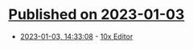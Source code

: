 # [Published on 2023-01-03](index.md)

* [2023-01-03, 14:33:08](https://news.ycombinator.com/item?id=34231770) - [10x Editor](https://10xeditor.com/)
